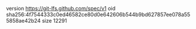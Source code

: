 version https://git-lfs.github.com/spec/v1
oid sha256:4f7544333c0ed46582ce80d0e642606b544b9bd627857ee078a555858ae42b24
size 12291
